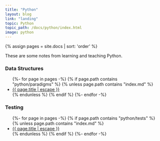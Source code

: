 ```yaml
---
title: "Python"
layout: blog
link: "landing"
topic: Python
topic_path: /docs/python/index.html
image: python
---
```

{% assign pages = site.docs | sort: 'order' %}

These are some notes from learning and teaching Python.


### Data Structures
<ul>
{%- for page in pages -%}
  {% if page.path contains "python/paradigms" %}
    {% unless page.path contains "index.md" %}
      <li>
        <a href="{{ page.url | relative_url }}">
          {{ page.title | escape }}
        </a>
      </li>
    {% endunless %}
  {% endif %}
{%- endfor -%}
</ul>

### Testing
<ul>
{%- for page in pages -%}
  {% if page.path contains "python/tests" %}
    {% unless page.path contains "index.md" %}
      <li>
        <a href="{{ page.url | relative_url }}">
          {{ page.title | escape }}
        </a>
      </li>
    {% endunless %}
  {% endif %}
{%- endfor -%}
</ul>
